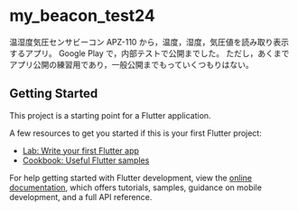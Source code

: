 # my_beacon_test24

温湿度気圧センサビーコン APZ-110 から，温度，湿度，気圧値を読み取り表示するアプリ。
Google Play で，内部テストで公開までした。
ただし，あくまでアプリ公開の練習用であり，一般公開までもっていくつもりはない。

## Getting Started

This project is a starting point for a Flutter application.

A few resources to get you started if this is your first Flutter project:

- [Lab: Write your first Flutter app](https://docs.flutter.dev/get-started/codelab)
- [Cookbook: Useful Flutter samples](https://docs.flutter.dev/cookbook)

For help getting started with Flutter development, view the
[online documentation](https://docs.flutter.dev/), which offers tutorials,
samples, guidance on mobile development, and a full API reference.
